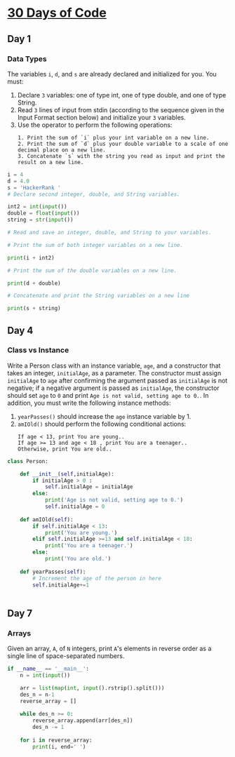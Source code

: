 # [30 Days of Code](https://www.hackerrank.com/domains/tutorials/30-days-of-code?filters%5Bsubdomains%5D%5B%5D=30-days-of-code&badge_type=30-days-of-code)

## Day 1
### Data Types

The variables `i`, `d`, and `s` are already declared and initialized for you. You must:

1. Declare `3` variables: one of type int, one of type double, and one of type String.
2. Read `3` lines of input from stdin (according to the sequence given in the Input Format section below) and initialize your    `3` variables.
3. Use the  operator to perform the following operations: 
    ```
    1. Print the sum of `i` plus your int variable on a new line.
    2. Print the sum of `d` plus your double variable to a scale of one decimal place on a new line.
    3. Concatenate `s` with the string you read as input and print the result on a new line.
    ```

```python
i = 4
d = 4.0
s = 'HackerRank '
# Declare second integer, double, and String variables.

int2 = int(input())
double = float(input())
string = str(input())

# Read and save an integer, double, and String to your variables.

# Print the sum of both integer variables on a new line.

print(i + int2)

# Print the sum of the double variables on a new line.

print(d + double)

# Concatenate and print the String variables on a new line

print(s + string)
```










## Day 4 
### Class vs Instance

Write a Person class with an instance variable, `age`, and a constructor that takes an integer, `initialAge`, as a parameter. 
The constructor must assign `initialAge` to `age` after confirming the argument passed as `initialAge` is not negative; if a negative argument is
passed as `initialAge`, the constructor should set `age` to `0` and print `Age is not valid, setting age to 0.`. In addition, you must write
the following instance methods:

1. `yearPasses()` should increase the `age` instance variable by 1.
2. `amIOld()` should perform the following conditional actions:
    ```
    If age < 13, print You are young..
    If age >= 13 and age < 18 , print You are a teenager..
    Otherwise, print You are old..
    ```
```python    
class Person:

    def __init__(self,initialAge):
        if initialAge > 0 :
            self.initialAge = initialAge
        else:
            print('Age is not valid, setting age to 0.')
            self.initialAge = 0
        
    def amIOld(self):
        if self.initialAge < 13:
            print('You are young.')
        elif self.initialAge >=13 and self.initialAge < 18:
            print('You are a teenager.')
        else:
            print('You are old.')
        
    def yearPasses(self):
        # Increment the age of the person in here
        self.initialAge+=1
        
```        

## Day 7
### Arrays

Given an array, `A`, of `N` integers, print `A`'s elements in reverse order as a single line of space-separated numbers.

```python
if __name__ == '__main__':
    n = int(input())

    arr = list(map(int, input().rstrip().split()))
    des_n = n-1
    reverse_array = []
    
    while des_n >= 0:
        reverse_array.append(arr[des_n])
        des_n -= 1
   
    for i in reverse_array:
        print(i, end=' ')
```
